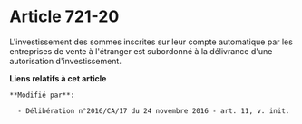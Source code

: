# Article 721-20

L'investissement des sommes inscrites sur leur compte automatique par les entreprises de vente à l'étranger est subordonné à
la délivrance d'une autorisation d'investissement.

**Liens relatifs à cet article**

	**Modifié par**:

	  - Délibération n°2016/CA/17 du 24 novembre 2016 - art. 11, v. init.
